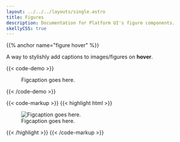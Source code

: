 ```yaml
---
layout: ../../../layouts/single.astro
title: Figures
description: Documentation for Platform UI's figure components.
skellyCSS: true
---
```

{{% anchor name="figure hover" %}}

A way to stylishly add captions to images/figures on **hover**. 

{{< code-demo >}}
<div class="block-container">
    <figure class="figure-hover block laptop-up-6">
        <img class="skeleton-image skeleton-image--full skeleton-image--landscape" role="presentation">
        <figcaption>Figcaption goes here.</figcaption>
    </figure>
</div>
{{< /code-demo >}}

{{< code-markup >}}
{{< highlight html >}}
<figure class="figure-hover">
    <img src="..." alt="Figcaption goes here.">
    <figcaption>Figcaption goes here.</figcaption>
</figure>
{{< /highlight >}}
{{< /code-markup >}}